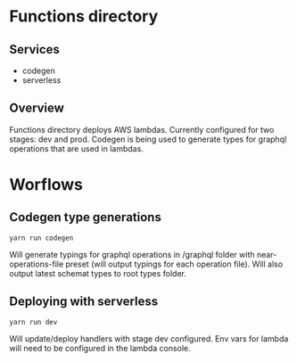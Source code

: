 # Functions directory

## Services 

- codegen
- serverless

## Overview

Functions directory deploys AWS lambdas. Currently configured for two stages: dev and prod. Codegen is being used to generate types for graphql operations that are used in lambdas. 

# Worflows

## Codegen type generations

```yarn run codegen```

Will generate typings for graphql operations in /graphql folder with near-operations-file preset (will output typings for each operation file). Will also output latest schemat types to root types folder.

## Deploying with serverless

```yarn run dev```

Will update/deploy handlers with stage dev configured. Env vars for lambda will need to be configured in the lambda console.





